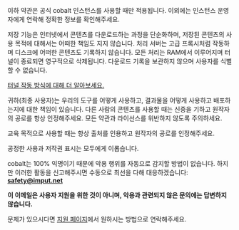 <script lang="ts">
    import { t } from "$lib/i18n/translations";
    import SectionHeading from "$components/misc/SectionHeading.svelte";
</script>

<section id="general">
<SectionHeading
    title={$t("about.heading.general")}
    sectionId="general"
/>

이하 약관은 공식 cobalt 인스턴스를 사용할 때만 적용됩니다. 이외에는 인스턴스 운영자에게 연락해 정확한 정보를 확인해주세요.
</section>

<section id="saving">
<SectionHeading
    title={$t("about.heading.saving")}
    sectionId="saving"
/>

저장 기능은 인터넷에서 콘텐츠를 다운로드하는 과정을 단순화하며, 저장된 콘텐츠의 사용 목적에 대해서는 어떠한 책임도 지지 않습니다.
처리 서버는 고급 프록시처럼 작동하며 디스크에 어떠한 콘텐츠도 기록하지 않습니다.
모든 처리는 RAM에서 이루어지며 터널이 종료되면 영구적으로 삭제됩니다.
다운로드 기록을 보관하지 않으며 사용자를 식별할 수 없습니다.

[터널 작동 방식에 대해 더 알아보세요.](/about/privacy)
</section>

<section id="responsibility">
<SectionHeading
    title={$t("about.heading.responsibility")}
    sectionId="responsibility"
/>

귀하(최종 사용자)는 우리의 도구를 어떻게 사용하고, 결과물을 어떻게 사용하고 배포하는지에 대한 책임이 있습니다.
다른 사람의 콘텐츠를 사용할 때는 신중을 기하고 원작자의 공로를 항상 인정해주세요.
모든 약관과 라이선스를 위반하지 않도록 주의하세요.

교육 목적으로 사용할 때는 항상 출처를 인용하고 원작자의 공로를 인정해주세요.

공정한 사용과 저작권 표시는 모두에게 이롭습니다.
</section>

<section id="abuse">
<SectionHeading
    title={$t("about.heading.abuse")}
    sectionId="abuse"
/>

cobalt는 100% 익명이기 때문에 악용 행위를 자동으로 감지할 방법이 없습니다.
하지만 이러한 활동을 신고해주시면 수동으로 최선을 다해 대응하겠습니다: **safety@imput.net**

**이 이메일은 사용자 지원을 위한 것이 아니며, 악용과 관련되지 않은 문의에는 답변하지 않습니다.**

문제가 있으시다면 [지원 페이지](/about/community)에서 원하시는 방법으로 연락해주세요.
</section>
